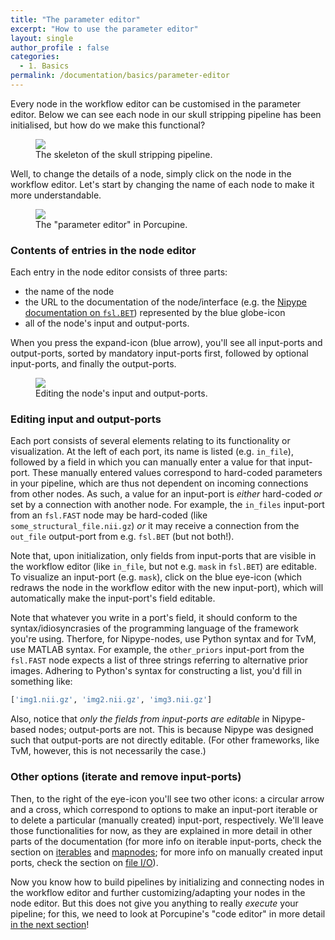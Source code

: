 ```yaml
---
title: "The parameter editor"
excerpt: "How to use the parameter editor"
layout: single
author_profile : false
categories:
  - 1. Basics
permalink: /documentation/basics/parameter-editor
---
```


Every node in the workflow editor can be customised in the parameter editor.
Below we can see each node in our skull stripping pipeline has been initialised,
but how do we make this functional?


<figure>
	<a href="{{ site.url }}{{ site.baseurl }}/documentation/images/basic_nodes.png"><img
    src="{{ site.url }}{{ site.baseurl }}/{{ example_path }}/documentation/images/basic_nodes.png"></a><figcaption>The skeleton of the skull stripping pipeline.</figcaption>
</figure>

Well, to change the details of a node, simply click on the node in the workflow editor.
Let's start by changing the name of each node to make it more understandable.

<figure>
	<a href="{{ site.url }}{{ site.baseurl }}/documentation/images/change_node_name.gif"><img
    src="{{ site.url }}{{ site.baseurl }}/{{ example_path }}/documentation/images/change_node_name.gif"></a><figcaption>The "parameter editor" in Porcupine.</figcaption>
</figure>

### Contents of entries in the node editor
Each entry in the node editor consists of three parts:

* the name of the node
* the URL to the documentation of the node/interface (e.g. the [Nipype documentation on `fsl.BET`](https://nipype.readthedocs.io/en/latest/interfaces/generated/interfaces.fsl/preprocess.html#bet)) represented by the blue globe-icon
* all of the node's input and output-ports.

When you press the expand-icon (blue arrow), you'll see all input-ports and
output-ports, sorted by mandatory input-ports first, followed by optional input-ports,
and finally the output-ports.

<figure>
	<a href="{{ site.url }}{{ site.baseurl }}/documentation/images/expanded_node_edited.png"><img
    src="{{ site.url }}{{ site.baseurl }}/{{ example_path }}/documentation/images/expanded_node_edited.png"></a>
	<figcaption>Editing the node's input and output-ports.</figcaption>
</figure>

### Editing input and output-ports
Each port consists of several elements relating to its functionality or
visualization. At the left of each port, its name is listed (e.g. `in_file`),
followed by a field in which you can manually enter a value for that input-port.
These manually entered values correspond to hard-coded parameters in your pipeline, which
are thus not dependent on incoming connections from other nodes. As such,
a value for an input-port is *either* hard-coded *or* set by a connection
with another node. For example, the `in_files` input-port from an `fsl.FAST`
node may be hard-coded (like `some_structural_file.nii.gz`) *or* it may receive
a connection from the `out_file` output-port from e.g. `fsl.BET` (but not both!).

Note that, upon initialization, only fields from input-ports that are visible
in the workflow editor (like `in_file`, but not e.g. `mask` in `fsl.BET`) are
editable. To visualize an input-port (e.g. `mask`), click on the blue eye-icon (which
redraws the node in the workflow editor with the new input-port), which will
automatically make the input-port's field editable.

Note that whatever you write in a port's field, it should conform to the
syntax/idiosyncrasies of the programming language of the framework you're using.
Therfore, for Nipype-nodes, use Python syntax and for TvM, use MATLAB syntax. For
example, the `other_priors` input-port from the `fsl.FAST` node expects a list
of three strings referring to alternative prior images. Adhering to Python's
syntax for constructing a list, you'd fill in something like:

```python
['img1.nii.gz', 'img2.nii.gz', 'img3.nii.gz']
```

Also, notice that *only the fields from input-ports are editable* in Nipype-based nodes;
output-ports are not. This is because Nipype was designed such that output-ports
are not directly editable. (For other frameworks, like TvM, however, this is not
necessarily the case.)

### Other options (iterate and remove input-ports)
Then, to the right of the eye-icon you'll see two other icons: a circular arrow
and a cross, which correspond to options to make an input-port iterable or to
delete a particular (manually created) input-port, respectively. We'll leave those functionalities
for now, as they are explained in more detail in other parts of the documentation
(for more info on iterable input-ports, check the section on [iterables]() and [mapnodes]();
for more info on manually created input ports, check the section on [file I/O]()).

Now you know how to build pipelines by initializing and connecting nodes in the
workflow editor and further customizing/adapting your nodes in the node editor.
But this does not give you anything to really *execute* your pipeline; for this,
we need to look at Porcupine's "code editor" in more detail [in the next section](/Porcupine/documentation/basics/code-editor)!
